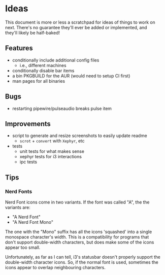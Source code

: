 # Ideas

This document is more or less a scratchpad for ideas of things to work on next.
There's no guarantee they'll ever be added or implemented, and they'll likely be half-baked!

## Features

* conditionally include additional config files
  * i.e., different machines
* conditionally disable bar items
* a bin PKGBUILD for the AUR (would need to setup CI first)
* man pages for all binaries

## Bugs

* restarting pipewire/pulseaudio breaks pulse item

## Improvements

* script to generate and resize screenshots to easily update readme
  * `scrot` + `convert` with `Xephyr`, etc
* tests
  * unit tests for what makes sense
  * xephyr tests for i3 interactions
  * ipc tests

## Tips

### Nerd Fonts

Nerd Font icons come in two variants. If the font was called "A", the the variants are:

* "A Nerd Font"
* "A Nerd Font Mono"

The one with the "Mono" suffix has all the icons 'squashed' into a single monospace character's width.
This is a compatibility for programs that don't support double-width characters, but does make some of the icons appear too small.

Unfortunately, as far as I can tell, i3's statusbar doesn't properly support the double-width character icons.
So, if the normal font is used, sometimes the icons appear to overlap neighbouring characters.